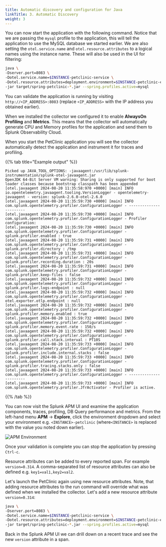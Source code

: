 ```yaml
---
title: Automatic discovery and configuration for Java
linkTitle: 3. Automatic Discovery
weight: 3
---
```


You can now start the application with the following command. Notice that we are passing the `mysql` profile to the application, this will tell the application to use the MySQL database we started earlier. We are also setting the `otel.service.name` and `otel.resource.attributes` to a logical names using the instance name. These will also be used in the UI for filtering:

```bash
java \
-Dserver.port=8083 \
-Dotel.service.name=$INSTANCE-petclinic-service \
-Dotel.resource.attributes=deployment.environment=$INSTANCE-petclinic-env \
-jar target/spring-petclinic-*.jar --spring.profiles.active=mysql
```

You can validate the application is running by visiting `http://<IP_ADDRESS>:8083` (replace `<IP_ADDRESS>` with the IP address you obtained earlier).

When we installed the collector we configured it to enable **AlwaysOn Profiling** and **Metrics**. This means that the collector will automatically generate CPU and Memory profiles for the application and send them to Splunk Observability Cloud.

When you start the PetClinic application you will see the collector automatically detect the application and instrument it for traces and profiling.

{{% tab title="Example output" %}}

``` text {wrap="false"}
Picked up JAVA_TOOL_OPTIONS: -javaagent:/usr/lib/splunk-instrumentation/splunk-otel-javaagent.jar
OpenJDK 64-Bit Server VM warning: Sharing is only supported for boot loader classes because bootstrap classpath has been appended
[otel.javaagent 2024-08-20 11:35:58:970 +0000] [main] INFO io.opentelemetry.javaagent.tooling.VersionLogger - opentelemetry-javaagent - version: splunk-2.6.0-otel-2.6.0
[otel.javaagent 2024-08-20 11:35:59:730 +0000] [main] INFO com.splunk.opentelemetry.profiler.ConfigurationLogger - -----------------------
[otel.javaagent 2024-08-20 11:35:59:730 +0000] [main] INFO com.splunk.opentelemetry.profiler.ConfigurationLogger - Profiler configuration:
[otel.javaagent 2024-08-20 11:35:59:730 +0000] [main] INFO com.splunk.opentelemetry.profiler.ConfigurationLogger -                  splunk.profiler.enabled : true
[otel.javaagent 2024-08-20 11:35:59:731 +0000] [main] INFO com.splunk.opentelemetry.profiler.ConfigurationLogger -                splunk.profiler.directory : /tmp
[otel.javaagent 2024-08-20 11:35:59:731 +0000] [main] INFO com.splunk.opentelemetry.profiler.ConfigurationLogger -       splunk.profiler.recording.duration : 20s
[otel.javaagent 2024-08-20 11:35:59:731 +0000] [main] INFO com.splunk.opentelemetry.profiler.ConfigurationLogger -               splunk.profiler.keep-files : false
[otel.javaagent 2024-08-20 11:35:59:732 +0000] [main] INFO com.splunk.opentelemetry.profiler.ConfigurationLogger -            splunk.profiler.logs-endpoint : null
[otel.javaagent 2024-08-20 11:35:59:732 +0000] [main] INFO com.splunk.opentelemetry.profiler.ConfigurationLogger -              otel.exporter.otlp.endpoint : null
[otel.javaagent 2024-08-20 11:35:59:732 +0000] [main] INFO com.splunk.opentelemetry.profiler.ConfigurationLogger -           splunk.profiler.memory.enabled : true
[otel.javaagent 2024-08-20 11:35:59:732 +0000] [main] INFO com.splunk.opentelemetry.profiler.ConfigurationLogger -        splunk.profiler.memory.event.rate : 150/s
[otel.javaagent 2024-08-20 11:35:59:732 +0000] [main] INFO com.splunk.opentelemetry.profiler.ConfigurationLogger -      splunk.profiler.call.stack.interval : PT10S
[otel.javaagent 2024-08-20 11:35:59:733 +0000] [main] INFO com.splunk.opentelemetry.profiler.ConfigurationLogger -  splunk.profiler.include.internal.stacks : false
[otel.javaagent 2024-08-20 11:35:59:733 +0000] [main] INFO com.splunk.opentelemetry.profiler.ConfigurationLogger -      splunk.profiler.tracing.stacks.only : false
[otel.javaagent 2024-08-20 11:35:59:733 +0000] [main] INFO com.splunk.opentelemetry.profiler.ConfigurationLogger - -----------------------
[otel.javaagent 2024-08-20 11:35:59:733 +0000] [main] INFO com.splunk.opentelemetry.profiler.JfrActivator - Profiler is active.
```

{{% /tab %}}

You can now visit the Splunk APM UI and examine the application components, traces, profiling, DB Query performance and metrics. From the left-hand menu **APM** → **Explore**, click the environment dropdown and select your environment e.g. `<INSTANCE>-petclinic` (where`<INSTANCE>` is replaced with the value you noted down earlier).

![APM Environment](../images/apm-environment.png)

Once your validation is complete you can stop the application by pressing `Ctrl-c`.

Resource attributes can be added to every reported span. For example `version=0.314`. A comma-separated list of resource attributes can also be defined e.g. `key1=val1,key2=val2`.

Let's launch the PetClinic again using new resource attributes. Note, that adding resource attributes to the run command will override what was defined when we installed the collector. Let's add a new resource attribute `version=0.314`:

```bash
java \
-Dserver.port=8083 \
-Dotel.service.name=$INSTANCE-petclinic-service \
-Dotel.resource.attributes=deployment.environment=$INSTANCE-petclinic-env,version=0.314 \
-jar target/spring-petclinic-*.jar --spring.profiles.active=mysql
```

Back in the Splunk APM UI we can drill down on a recent trace and see the new `version` attribute in a span.
